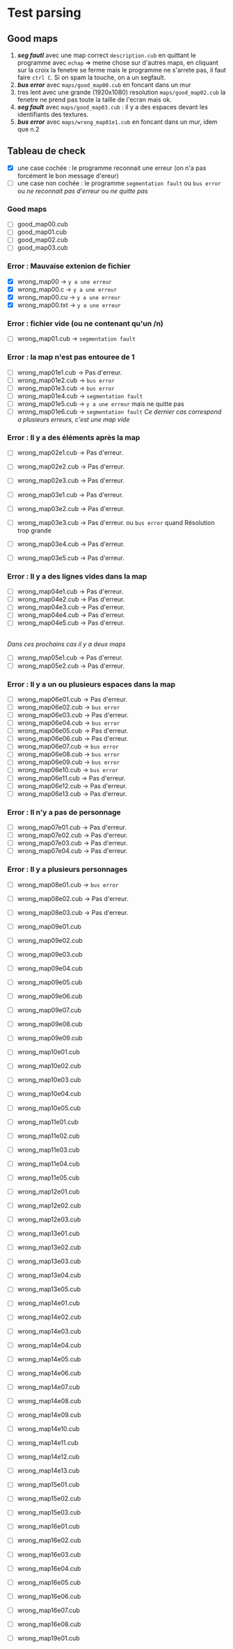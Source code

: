 # Test parsing

## Good maps

1. ***seg fautl*** avec une map correct ```description.cub``` en quittant le programme avec ```echap```
=> meme chose sur d'autres maps, en cliquant sur la croix la fenetre se ferme mais le programme ne s'arrete pas, il faut faire ```ctrl C```. Si on spam la touche, on a un segfault.
2. ***bus error*** avec ```maps/good_map00.cub``` en foncant dans un mur
3. tres lent avec une grande (1920x1080) resolution ```maps/good_map02.cub``` la fenetre ne prend pas toute la taille de l'ecran mais ok.
4. ***seg fault*** avec ```maps/good_map03.cub``` : il y a des espaces devant les identifiants des textures.
5. ***bus error*** avec ```maps/wrong_map01e1.cub``` en foncant dans un mur, idem que n.2

## Tableau de check

- [x] une case cochée : le programme reconnait une erreur (on n'a pas forcément le bon message d'ereur)
- [ ] une case non cochée : le programme ```segmentation fault``` ou ```bus error``` ou *ne reconnait pas d'erreur* ou *ne quitte pas*

### Good maps

- [ ] good_map00.cub
- [ ] good_map01.cub
- [ ] good_map02.cub
- [ ] good_map03.cub

### Error : Mauvaise extenion de fichier

- [x] wrong_map00           -> ```y a une erreur```
- [x] wrong_map00.c         -> ```y a une erreur```
- [x] wrong_map00.cu        -> ```y a une erreur```
- [x] wrong_map00.txt       -> ```y a une erreur```

### Error : fichier vide (ou ne contenant qu'un /n)

- [ ] wrong_map01.cub       -> ```segmentation fault```

### Error : la map n'est pas entouree de 1

- [ ] wrong_map01e1.cub     -> Pas d'erreur.
- [ ] wrong_map01e2.cub     -> ```bus error```
- [ ] wrong_map01e3.cub     -> ```bus error```
- [ ] wrong_map01e4.cub     -> ```segmentation fault```
- [ ] wrong_map01e5.cub     -> ```y a une erreur``` mais ne quitte pas
- [ ] wrong_map01e6.cub     -> ```segmentation fault```
*Ce dernier cas correspond a plusieurs erreurs, c'est une map vide*

### Error : Il y a des éléments après la map

- [ ] wrong_map02e1.cub     -> Pas d'erreur.
- [ ] wrong_map02e2.cub     -> Pas d'erreur.
- [ ] wrong_map02e3.cub     -> Pas d'erreur.

- [ ] wrong_map03e1.cub     -> Pas d'erreur.
- [ ] wrong_map03e2.cub     -> Pas d'erreur.
- [ ] wrong_map03e3.cub     -> Pas d'erreur. ou ```bus error``` quand Résolution trop grande
- [ ] wrong_map03e4.cub     -> Pas d'erreur.
- [ ] wrong_map03e5.cub     -> Pas d'erreur.

### Error : Il y a des lignes vides dans la map

- [ ] wrong_map04e1.cub     -> Pas d'erreur.
- [ ] wrong_map04e2.cub     -> Pas d'erreur.
- [ ] wrong_map04e3.cub     -> Pas d'erreur.
- [ ] wrong_map04e4.cub     -> Pas d'erreur.
- [ ] wrong_map04e5.cub     -> Pas d'erreur.

</br>*Dans ces prochains cas il y a deux maps*</br>
- [ ] wrong_map05e1.cub     -> Pas d'erreur.
- [ ] wrong_map05e2.cub     -> Pas d'erreur.

### Error : Il y a un ou plusieurs espaces dans la map

- [ ] wrong_map06e01.cub    -> Pas d'erreur.
- [ ] wrong_map06e02.cub    -> ```bus error```        
- [ ] wrong_map06e03.cub    -> Pas d'erreur.
- [ ] wrong_map06e04.cub    -> ```bus error```
- [ ] wrong_map06e05.cub    -> Pas d'erreur.
- [ ] wrong_map06e06.cub    -> Pas d'erreur.
- [ ] wrong_map06e07.cub    -> ```bus error```
- [ ] wrong_map06e08.cub    -> ```bus error```
- [ ] wrong_map06e09.cub    -> ```bus error```
- [ ] wrong_map06e10.cub    -> ```bus error```
- [ ] wrong_map06e11.cub    -> Pas d'erreur.
- [ ] wrong_map06e12.cub    -> Pas d'erreur.
- [ ] wrong_map06e13.cub    -> Pas d'erreur.

### Error : Il n'y a pas de personnage

- [ ] wrong_map07e01.cub    -> Pas d'erreur.
- [ ] wrong_map07e02.cub    -> Pas d'erreur.
- [ ] wrong_map07e03.cub    -> Pas d'erreur.
- [ ] wrong_map07e04.cub    -> Pas d'erreur.

### Error : Il y a plusieurs personnages

- [ ] wrong_map08e01.cub    -> ```bus error```
- [ ] wrong_map08e02.cub    -> Pas d'erreur.
- [ ] wrong_map08e03.cub    -> Pas d'erreur.

- [ ] wrong_map09e01.cub
- [ ] wrong_map09e02.cub
- [ ] wrong_map09e03.cub
- [ ] wrong_map09e04.cub
- [ ] wrong_map09e05.cub
- [ ] wrong_map09e06.cub
- [ ] wrong_map09e07.cub
- [ ] wrong_map09e08.cub
- [ ] wrong_map09e09.cub

- [ ] wrong_map10e01.cub
- [ ] wrong_map10e02.cub
- [ ] wrong_map10e03.cub
- [ ] wrong_map10e04.cub
- [ ] wrong_map10e05.cub
- [ ] wrong_map11e01.cub
- [ ] wrong_map11e02.cub
- [ ] wrong_map11e03.cub
- [ ] wrong_map11e04.cub
- [ ] wrong_map11e05.cub
- [ ] wrong_map12e01.cub
- [ ] wrong_map12e02.cub
- [ ] wrong_map12e03.cub
- [ ] wrong_map13e01.cub
- [ ] wrong_map13e02.cub
- [ ] wrong_map13e03.cub
- [ ] wrong_map13e04.cub
- [ ] wrong_map13e05.cub
- [ ] wrong_map14e01.cub
- [ ] wrong_map14e02.cub
- [ ] wrong_map14e03.cub
- [ ] wrong_map14e04.cub
- [ ] wrong_map14e05.cub
- [ ] wrong_map14e06.cub
- [ ] wrong_map14e07.cub
- [ ] wrong_map14e08.cub
- [ ] wrong_map14e09.cub
- [ ] wrong_map14e10.cub
- [ ] wrong_map14e11.cub
- [ ] wrong_map14e12.cub
- [ ] wrong_map14e13.cub
- [ ] wrong_map15e01.cub
- [ ] wrong_map15e02.cub
- [ ] wrong_map15e03.cub
- [ ] wrong_map16e01.cub
- [ ] wrong_map16e02.cub
- [ ] wrong_map16e03.cub
- [ ] wrong_map16e04.cub
- [ ] wrong_map16e05.cub
- [ ] wrong_map16e06.cub
- [ ] wrong_map16e07.cub
- [ ] wrong_map16e08.cub
- [ ] wrong_map19e01.cub